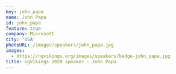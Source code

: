 ```yaml
---
key: john_papa
name: John Papa
id: john_papa
feature: true
company: Microsoft
city: 'USA'
photoURL: /images/speakers/john_papa.jpg
images:
  - https://ngvikings.org/images/speakers/badge-john_papa.jpg
title: ngVikings 2020 speaker - John Papa
---
```

